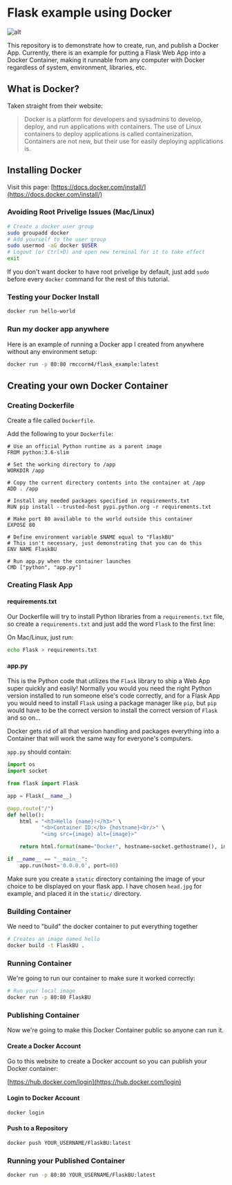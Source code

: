 # Flask example using Docker
![alt](http://1000logos.net/wp-content/uploads/2017/07/Docker-Logo-500x148.png)

This repository is to demonstrate how to create, run, and publish a Docker App. Currently, there
is an example for putting a Flask Web App into a Docker Container, making it runnable from any
computer with Docker regardless of system, environment, libraries, etc.

## What is Docker?
Taken straight from their website:

> Docker is a platform for developers and sysadmins to develop, deploy, and run applications with containers. The use of Linux containers to deploy applications is called containerization. Containers are not new, but their use for easily deploying applications is.

## Installing Docker
Visit this page: [https://docs.docker.com/install/](https://docs.docker.com/install/)

### Avoiding Root Privelige Issues (Mac/Linux)
```bash
# Create a docker user group
sudo groupadd docker
# Add yourself to the user group
sudo usermod -aG docker $USER
# Logout (or Ctrl+D) and open new terminal for it to take effect
exit
```

If you don't want docker to have root privelige by default, just add `sudo` before
every `docker` command for the rest of this tutorial.

### Testing your Docker Install
```bash
docker run hello-world
```

### Run my docker app anywhere
Here is an example of running a Docker app I created from anywhere without any environment setup:
```bash
docker run -p 80:80 rmccorm4/flask_example:latest
```

## Creating your own Docker Container

### Creating Dockerfile
Create a file called `Dockerfile`.

Add the following to your `Dockerfile`:

```
# Use an official Python runtime as a parent image
FROM python:3.6-slim

# Set the working directory to /app
WORKDIR /app

# Copy the current directory contents into the container at /app
ADD . /app

# Install any needed packages specified in requirements.txt
RUN pip install --trusted-host pypi.python.org -r requirements.txt

# Make port 80 available to the world outside this container
EXPOSE 80

# Define environment variable $NAME equal to "FlaskBU"
# This isn't necessary, just demonstrating that you can do this
ENV NAME FlaskBU

# Run app.py when the container launches
CMD ["python", "app.py"]
```

### Creating Flask App

#### requirements.txt
Our Dockerfile will try to install Python libraries from a `requirements.txt` file, so
create a `requirements.txt` and just add the word `Flask` to the first line:

On Mac/Linux, just run:

```bash
echo Flask > requirements.txt
```

#### app.py
This is the Python code that utilizes the `Flask` library to ship a Web App super quickly and easily!
Normally you would you need the right Python version installed to run someone else's code correctly, 
and for a Flask App you would need to install `Flask` using a package manager like `pip`, but `pip` would
have to be the correct version to install the correct version of `Flask` and so on...

Docker gets rid of all that version handling and packages everything into a Container that will work the same
way for everyone's computers.

`app.py` should contain:

```python
import os
import socket

from flask import Flask

app = Flask(__name__)

@app.route("/")
def hello():
    html = "<h3>Hello {name}!</h3>" \
           "<b>Container ID:</b> {hostname}<br/>" \
           "<img src={image} alt={image}>"

    return html.format(name="Docker", hostname=socket.gethostname(), image='/static/head.jpg')

if __name__ == "__main__":
    app.run(host='0.0.0.0', port=80)
```

Make sure you create a `static` directory containing the image of your choice to be displayed
on your flask app. I have chosen `head.jpg` for example, and placed it in the `static/` directory.

### Building Container
We need to "build" the docker container to put everything together
```bash
# Creates an image named hello
docker build -t FlaskBU .
```

### Running Container
We're going to run our container to make sure it worked correctly:
```bash
# Run your local image
docker run -p 80:80 FlaskBU
```

### Publishing Container
Now we're going to make this Docker Container public so anyone can run it.

#### Create a Docker Account
Go to this website to create a Docker account so you can publish your Docker container:

[https://hub.docker.com/login](https://hub.docker.com/login)

#### Login to Docker Account
```bash
docker login
```

#### Push to a Repository
```bash
docker push YOUR_USERNAME/FlaskBU:latest
```

### Running your Published Container
```bash
docker run -p 80:80 YOUR_USERNAME/FlaskBU:latest
```
